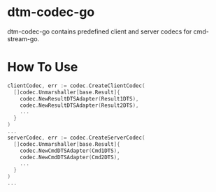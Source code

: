 # dtm-codec-go
dtm-codec-go contains predefined client and server codecs for cmd-stream-go.

# How To Use
```go
clientCodec, err := codec.CreateClientCodec(
  []codec.Unmarshaller[base.Result]{
    codec.NewResultDTSAdapter(Result1DTS),
    codec.NewResultDTSAdapter(Result2DTS),
    ...
  }
)
...
serverCodec, err := codec.CreateServerCodec(
  []codec.Unmarshaller[base.Result]{
    codec.NewCmdDTSAdapter(Cmd1DTS),
    codec.NewCmdDTSAdapter(Cmd2DTS),
    ...
  }
)
...
```